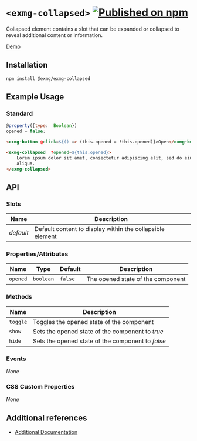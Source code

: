 # `<exmg-collapsed>` [![Published on npm](https://img.shields.io/npm/v/@exmg/exmg-collapsed.svg)](https://www.npmjs.com/package/@exmg/exmg-collapsed)

Collapsed element contains a slot that can be expanded or collapsed to reveal additional content or information.

[Demo](https://exmg.github.io/exmachina-web-components/demo/?el=exmg-collapsed)

## Installation

```sh
npm install @exmg/exmg-collapsed
```

## Example Usage

### Standard

```js
@property({type:  Boolean})
opened = false;
```

```html
<exmg-button @click=${() => (this.opened = !this.opened)}>Open</exmg-button>

<exmg-collapsed  ?opened=${this.opened}>
    Lorem ipsum dolor sit amet, consectetur adipiscing elit, sed do eiusmod tempor incididunt ut labore et dolore magna
    aliqua.
</exmg-collapsed>
```

## API

### Slots

| Name      | Description                                               |
| --------- | --------------------------------------------------------- |
| _default_ | Default content to display within the collapsible element |

### Properties/Attributes

| Name     | Type      | Default | Description                       |
| -------- | --------- | ------- | --------------------------------- |
| `opened` | `boolean` | `false` | The opened state of the component |

### Methods

| Name     | Description                                       |
| -------- | ------------------------------------------------- |
| `toggle` | Toggles the opened state of the component         |
| `show`   | Sets the opened state of the component to _true_  |
| `hide`   | Sets the opened state of the component to _false_ |

### Events

_None_

### CSS Custom Properties

_None_

## Additional references

- [Additional Documentation](https://exmg.github.io/exmachina-web-components/ExmgCollapsed.html)
